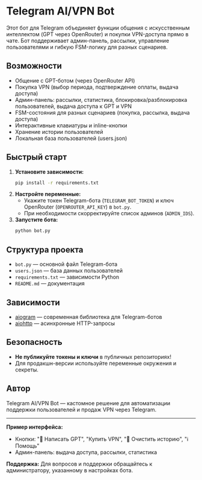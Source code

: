 # Telegram AI/VPN Bot

Этот бот для Telegram объединяет функции общения с искусственным интеллектом (GPT через OpenRouter) и покупки VPN-доступа прямо в чате. Бот поддерживает админ-панель, рассылки, управление пользователями и гибкую FSM-логику для разных сценариев.

## Возможности
- Общение с GPT-ботом (через OpenRouter API)
- Покупка VPN (выбор периода, подтверждение оплаты, выдача доступа)
- Админ-панель: рассылки, статистика, блокировка/разблокировка пользователей, выдача доступа к GPT и VPN
- FSM-состояния для разных сценариев (покупка, рассылка, выдача доступа)
- Интерактивные клавиатуры и inline-кнопки
- Хранение истории пользователей
- Локальная база пользователей (users.json)

## Быстрый старт
1. **Установите зависимости:**
   ```bash
   pip install -r requirements.txt
   ```
2. **Настройте переменные:**
   - Укажите токен Telegram-бота (`TELEGRAM_BOT_TOKEN`) и ключ OpenRouter (`OPENROUTER_API_KEY`) в `bot.py`.
   - При необходимости скорректируйте список админов (`ADMIN_IDS`).
3. **Запустите бота:**
   ```bash
   python bot.py
   ```

## Структура проекта
- `bot.py` — основной файл Telegram-бота
- `users.json` — база данных пользователей
- `requirements.txt` — зависимости Python
- `README.md` — документация

## Зависимости
- [aiogram](https://docs.aiogram.dev/) — современная библиотека для Telegram-ботов
- [aiohttp](https://docs.aiohttp.org/) — асинхронные HTTP-запросы

## Безопасность
- **Не публикуйте токены и ключи** в публичных репозиториях!
- Для продакшн-версии используйте переменные окружения и секреты.

## Автор
Telegram AI/VPN Bot — кастомное решение для автоматизации поддержки пользователей и продаж VPN через Telegram.

---

**Пример интерфейса:**
- Кнопки: "💬 Написать GPT", "Купить VPN", "🧹 Очистить историю", "ℹ️ Помощь"
- Админ-панель: выдача доступа, рассылки, статистика

**Поддержка:** Для вопросов и поддержки обращайтесь к администратору, указанному в настройках бота.
